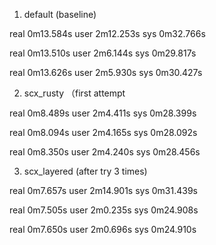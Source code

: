 1. default (baseline)

real    0m13.584s
user    2m12.253s
sys     0m32.766s

real    0m13.510s
user    2m6.144s
sys     0m29.817s

real    0m13.626s
user    2m5.930s
sys     0m30.427s

2. scx_rusty （first attempt

real    0m8.489s
user    2m4.411s
sys     0m28.399s

real    0m8.094s
user    2m4.165s
sys     0m28.092s

real    0m8.350s
user    2m4.240s
sys     0m28.456s

3. scx_layered (after try 3 times)

real    0m7.657s
user    2m14.901s
sys     0m31.439s

real    0m7.505s
user    2m0.235s
sys     0m24.908s

real    0m7.650s
user    2m0.696s
sys     0m24.910s

